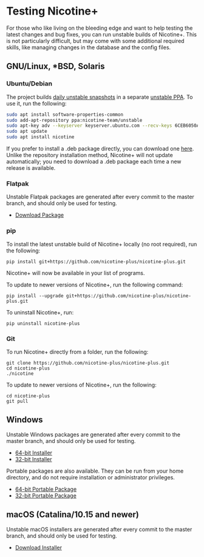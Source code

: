 # Testing Nicotine+

For those who like living on the bleeding edge and want to help testing the latest changes and bug fixes, you can run unstable builds of Nicotine+.
This is not particularly difficult, but may come with some additional required skills, like managing changes in the database and the config files.

## GNU/Linux, *BSD, Solaris

### Ubuntu/Debian

The project builds [daily unstable snapshots](https://code.launchpad.net/~nicotine-team/+recipe/nicotine+-daily) in a separate [unstable PPA](https://code.launchpad.net/~nicotine-team/+archive/ubuntu/unstable). To use it, run the following:

```sh
sudo apt install software-properties-common
sudo add-apt-repository ppa:nicotine-team/unstable
sudo apt-key adv --keyserver keyserver.ubuntu.com --recv-keys 6CEB6050A30E5769
sudo apt update
sudo apt install nicotine
```

If you prefer to install a .deb package directly, you can download one [here](http://ppa.launchpad.net/nicotine-team/unstable/ubuntu/pool/main/n/nicotine/). Unlike the repository installation method, Nicotine+ will not update automatically; you need to download a .deb package each time a new release is available.

### Flatpak

Unstable Flatpak packages are generated after every commit to the master branch, and should only be used for testing.

- [Download Package](https://nightly.link/nicotine-plus/nicotine-plus/workflows/packaging/master/flatpak-package.zip)

### pip

To install the latest unstable build of Nicotine+ locally (no root required), run the following:

```console
pip install git+https://github.com/nicotine-plus/nicotine-plus.git
```

Nicotine+ will now be available in your list of programs.

To update to newer versions of Nicotine+, run the following command:

```console
pip install --upgrade git+https://github.com/nicotine-plus/nicotine-plus.git
```

To uninstall Nicotine+, run:
```console
pip uninstall nicotine-plus
```

### Git

To run Nicotine+ directly from a folder, run the following:

```console
git clone https://github.com/nicotine-plus/nicotine-plus.git
cd nicotine-plus
./nicotine
```

To update to newer versions of Nicotine+, run the following:

```console
cd nicotine-plus
git pull
```

## Windows

Unstable Windows packages are generated after every commit to the master branch, and should only be used for testing.

- [64-bit Installer](https://nightly.link/nicotine-plus/nicotine-plus/workflows/packaging/master/windows-x86_64-installer.zip)
- [32-bit Installer](https://nightly.link/nicotine-plus/nicotine-plus/workflows/packaging/master/windows-i686-installer.zip)

Portable packages are also available. They can be run from your home directory, and do not require installation or administrator privileges.

- [64-bit Portable Package](https://nightly.link/nicotine-plus/nicotine-plus/workflows/packaging/master/windows-x86_64-package.zip)
- [32-bit Portable Package](https://nightly.link/nicotine-plus/nicotine-plus/workflows/packaging/master/windows-i686-package.zip)

## macOS (Catalina/10.15 and newer)

Unstable macOS installers are generated after every commit to the master branch, and should only be used for testing.

- [Download Installer](https://nightly.link/nicotine-plus/nicotine-plus/workflows/packaging/master/macos-installer.zip)
